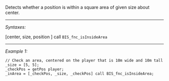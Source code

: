 Detects whether a position is within a square area of given size about center.


---
*Syntaxes:*

[center, size, position ] call `BIS_fnc_isInsideArea`

---
*Example 1:*

```sqf
// Check an area, centered on the player that is 10m wide and 10m tall
_size = [5, 5];
_checkPos = getPos player;
_inArea = [_checkPos, _size, _checkPos] call BIS_fnc_isInsideArea;
```